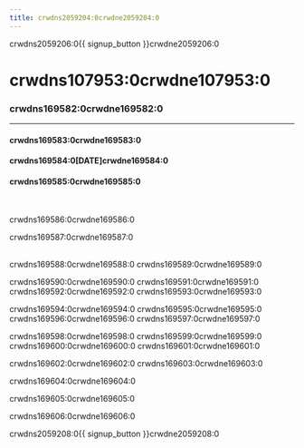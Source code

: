 ```yaml
---
title: crwdns2059204:0crwdne2059204:0
---
```


crwdns2059206:0{{ signup_button }}crwdne2059206:0

# crwdns107953:0crwdne107953:0

### crwdns169582:0crwdne169582:0

* * *

#### crwdns169583:0crwdne169583:0  


#### crwdns169584:0[DATE]crwdne169584:0  


#### crwdns169585:0crwdne169585:0

<br />

crwdns169586:0crwdne169586:0 <br />

crwdns169587:0crwdne169587:0<br /> <br />

crwdns169588:0crwdne169588:0 crwdns169589:0crwdne169589:0 <br />

crwdns169590:0crwdne169590:0 crwdns169591:0crwdne169591:0 crwdns169592:0crwdne169592:0 crwdns169593:0crwdne169593:0 <br />

crwdns169594:0crwdne169594:0 crwdns169595:0crwdne169595:0 crwdns169596:0crwdne169596:0 crwdns169597:0crwdne169597:0 <br />

crwdns169598:0crwdne169598:0 crwdns169599:0crwdne169599:0 crwdns169600:0crwdne169600:0 crwdns169601:0crwdne169601:0 <br />

crwdns169602:0crwdne169602:0 crwdns169603:0crwdne169603:0 <br />

crwdns169604:0crwdne169604:0 <br />

crwdns169605:0crwdne169605:0 <br />

crwdns169606:0crwdne169606:0

crwdns2059208:0{{ signup_button }}crwdne2059208:0